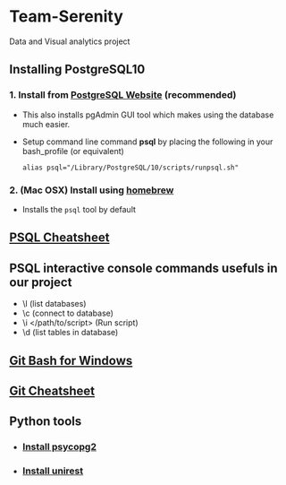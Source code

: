 # Team-Serenity
Data and Visual analytics project

## Installing PostgreSQL10
### 1. Install from [PostgreSQL Website](https://www.postgresql.org/download/) (recommended)
  * This also installs pgAdmin GUI tool which makes using the database much easier.
  * Setup command line command **psql** by placing the following in your bash_profile (or equivalent)

      `alias psql="/Library/PostgreSQL/10/scripts/runpsql.sh"`
### 2. (Mac OSX) Install using [homebrew](https://launchschool.com/blog/how-to-install-postgresql-on-a-mac) 
  * Installs the `psql` tool by default
  
  
## [PSQL Cheatsheet](http://www.postgresonline.com/downloads/special_feature/postgresql83_psql_cheatsheet.pdf)

## PSQL interactive console commands usefuls in our project
  * \l (list databases)
  * \c (connect to database)
  * \i </path/to/script> (Run script)
  * \d (list tables in database)
  
 ## [Git Bash for Windows](https://git-for-windows.github.io/)
  
 ## [Git Cheatsheet](https://education.github.com/git-cheat-sheet-education.pdf)
 
 ## Python tools
 
* ### [Install psycopg2](http://initd.org/psycopg/docs/install.html)
 
* ### [Install unirest](http://unirest.io/python.html)
